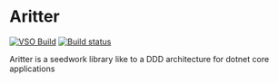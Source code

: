 # Aritter

[![VSO Build](https://andersonritter.visualstudio.com/DefaultCollection/_apis/public/build/definitions/1531b0bb-45f7-43d9-847e-1a3aa5577048/2/badge)](https://andersonritter.visualstudio.com/DefaultCollection/Aritter)
[![Build status](https://ci.appveyor.com/api/projects/status/sfrjix573tg4r959/branch/master?svg=true)](https://ci.appveyor.com/project/arsouza/aritter/branch/master)

Aritter is a seedwork library like to a DDD architecture for dotnet core applications
